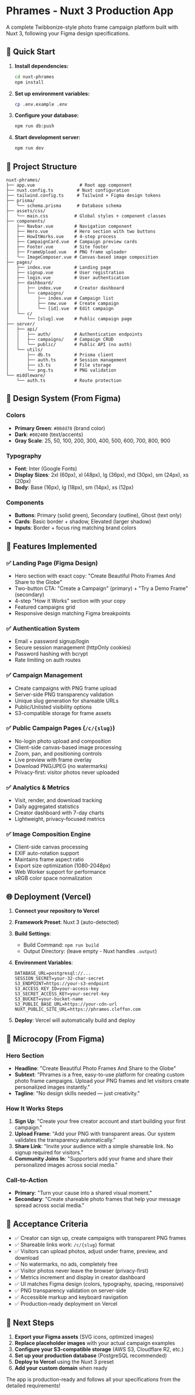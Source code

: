 # Phrames - Nuxt 3 Production App

A complete Twibbonize-style photo frame campaign platform built with Nuxt 3, following your Figma design specifications.

## 🚀 Quick Start

1. **Install dependencies:**
   ```bash
   cd nuxt-phrames
   npm install
   ```

2. **Set up environment variables:**
   ```bash
   cp .env.example .env
   ```

3. **Configure your database:**
   ```bash
   npm run db:push
   ```

4. **Start development server:**
   ```bash
   npm run dev
   ```

## 📁 Project Structure

```
nuxt-phrames/
├── app.vue                 # Root app component
├── nuxt.config.ts         # Nuxt configuration
├── tailwind.config.ts     # Tailwind + Figma design tokens
├── prisma/
│   └── schema.prisma      # Database schema
├── assets/css/
│   └── main.css          # Global styles + component classes
├── components/
│   ├── Navbar.vue        # Navigation component
│   ├── Hero.vue          # Hero section with two buttons
│   ├── HowItWorks.vue    # 4-step process
│   ├── CampaignCard.vue  # Campaign preview cards
│   ├── Footer.vue        # Site footer
│   ├── FrameUpload.vue   # PNG frame uploader
│   └── ImageComposer.vue # Canvas-based image composition
├── pages/
│   ├── index.vue         # Landing page
│   ├── signup.vue        # User registration
│   ├── login.vue         # User authentication
│   ├── dashboard/
│   │   ├── index.vue     # Creator dashboard
│   │   └── campaigns/
│   │       ├── index.vue # Campaign list
│   │       ├── new.vue   # Create campaign
│   │       └── [id].vue  # Edit campaign
│   └── c/
│       └── [slug].vue    # Public campaign page
├── server/
│   ├── api/
│   │   ├── auth/         # Authentication endpoints
│   │   ├── campaigns/    # Campaign CRUD
│   │   └── public/       # Public API (no auth)
│   └── utils/
│       ├── db.ts         # Prisma client
│       ├── auth.ts       # Session management
│       ├── s3.ts         # File storage
│       └── png.ts        # PNG validation
└── middleware/
    └── auth.ts           # Route protection
```

## 🎨 Design System (From Figma)

### Colors
- **Primary Green**: `#00dd78` (brand color)
- **Dark**: `#002400` (text/accents)
- **Gray Scale**: 25, 50, 100, 200, 300, 400, 500, 600, 700, 800, 900

### Typography
- **Font**: Inter (Google Fonts)
- **Display Sizes**: 2xl (60px), xl (48px), lg (36px), md (30px), sm (24px), xs (20px)
- **Body**: Base (16px), lg (18px), sm (14px), xs (12px)

### Components
- **Buttons**: Primary (solid green), Secondary (outline), Ghost (text only)
- **Cards**: Basic border + shadow, Elevated (larger shadow)
- **Inputs**: Border + focus ring matching brand colors

## 🔧 Features Implemented

### ✅ Landing Page (Figma Design)
- Hero section with exact copy: "Create Beautiful Photo Frames And Share to the Globe"
- Two-button CTA: "Create a Campaign" (primary) + "Try a Demo Frame" (secondary)
- 4-step "How it Works" section with your copy
- Featured campaigns grid
- Responsive design matching Figma breakpoints

### ✅ Authentication System
- Email + password signup/login
- Secure session management (httpOnly cookies)
- Password hashing with bcrypt
- Rate limiting on auth routes

### ✅ Campaign Management
- Create campaigns with PNG frame upload
- Server-side PNG transparency validation
- Unique slug generation for shareable URLs
- Public/Unlisted visibility options
- S3-compatible storage for frame assets

### ✅ Public Campaign Pages (`/c/{slug}`)
- No-login photo upload and composition
- Client-side canvas-based image processing
- Zoom, pan, and positioning controls
- Live preview with frame overlay
- Download PNG/JPEG (no watermarks)
- Privacy-first: visitor photos never uploaded

### ✅ Analytics & Metrics
- Visit, render, and download tracking
- Daily aggregated statistics
- Creator dashboard with 7-day charts
- Lightweight, privacy-focused metrics

### ✅ Image Composition Engine
- Client-side canvas processing
- EXIF auto-rotation support
- Maintains frame aspect ratio
- Export size optimization (1080-2048px)
- Web Worker support for performance
- sRGB color space normalization

## 🌐 Deployment (Vercel)

1. **Connect your repository to Vercel**

2. **Framework Preset**: Nuxt 3 (auto-detected)

3. **Build Settings**:
   - Build Command: `npm run build`
   - Output Directory: (leave empty - Nuxt handles `.output`)

4. **Environment Variables**:
   ```
   DATABASE_URL=postgresql://...
   SESSION_SECRET=your-32-char-secret
   S3_ENDPOINT=https://your-s3-endpoint
   S3_ACCESS_KEY_ID=your-access-key
   S3_SECRET_ACCESS_KEY=your-secret-key
   S3_BUCKET=your-bucket-name
   S3_PUBLIC_BASE_URL=https://your-cdn-url
   NUXT_PUBLIC_SITE_URL=https://phrames.cleffon.com
   ```

5. **Deploy**: Vercel will automatically build and deploy

## 📝 Microcopy (From Figma)

### Hero Section
- **Headline**: "Create Beautiful Photo Frames And Share to the Globe"
- **Subtext**: "Phrames is a free, easy-to-use platform for creating custom photo frame campaigns. Upload your PNG frames and let visitors create personalized images instantly."
- **Tagline**: "No design skills needed — just creativity."

### How It Works Steps
1. **Sign Up**: "Create your free creator account and start building your first campaign."
2. **Upload Frame**: "Add your PNG with transparent areas. Our system validates the transparency automatically."
3. **Share Link**: "Invite your audience with a simple shareable link. No signup required for visitors."
4. **Community Joins In**: "Supporters add your frame and share their personalized images across social media."

### Call-to-Action
- **Primary**: "Turn your cause into a shared visual moment."
- **Secondary**: "Create shareable photo frames that help your message spread across social media."

## 🎯 Acceptance Criteria

- ✅ Creator can sign up, create campaigns with transparent PNG frames
- ✅ Shareable links work: `/c/{slug}` format
- ✅ Visitors can upload photos, adjust under frame, preview, and download
- ✅ No watermarks, no ads, completely free
- ✅ Visitor photos never leave the browser (privacy-first)
- ✅ Metrics increment and display in creator dashboard
- ✅ UI matches Figma design (colors, typography, spacing, responsive)
- ✅ PNG transparency validation on server-side
- ✅ Accessible markup and keyboard navigation
- ✅ Production-ready deployment on Vercel

## 🚀 Next Steps

1. **Export your Figma assets** (SVG icons, optimized images)
2. **Replace placeholder images** with your actual campaign examples
3. **Configure your S3-compatible storage** (AWS S3, Cloudflare R2, etc.)
4. **Set up your production database** (PostgreSQL recommended)
5. **Deploy to Vercel** using the Nuxt 3 preset
6. **Add your custom domain** when ready

The app is production-ready and follows all your specifications from the detailed requirements!